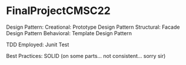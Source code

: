 # FinalProjectCMSC22

Design Pattern:
  Creational: Prototype Design Pattern
  Structural: Facade Design Pattern
  Behavioral: Template Design Pattern

TDD Employed:
  Junit Test
  
Best Practices:
  SOLID (on some parts... not consistent... sorry sir)
